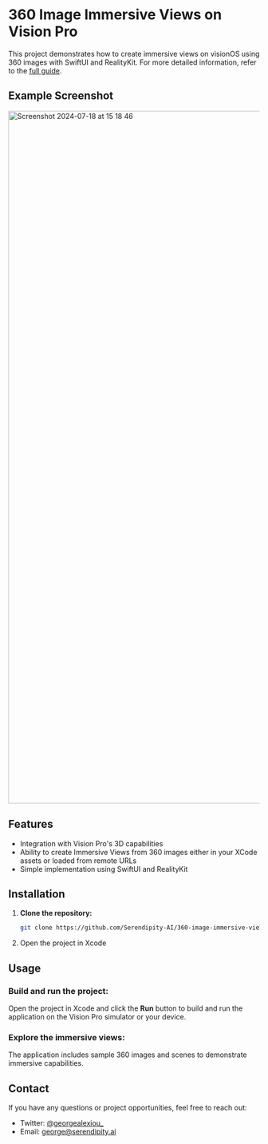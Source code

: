 # 360 Image Immersive Views on Vision Pro

This project demonstrates how to create immersive views on visionOS using 360 images with SwiftUI and RealityKit.
For more detailed information, refer to the [full guide](https://www.notion.so/Creating-Immersive-views-on-visionOS-by-using-360-images-with-SwiftUI-and-RealityKit-afa2aaaa55e144b2a3b49974a075c4e3?pvs=21).

## Example Screenshot
<img width="1388" alt="Screenshot 2024-07-18 at 15 18 46" src="https://github.com/user-attachments/assets/032e21d4-5c18-422d-b6b1-3b8a263ac66a">

## Features

- Integration with Vision Pro's 3D capabilities
- Ability to create Immersive Views from 360 images either in your XCode assets or loaded from remote URLs
- Simple implementation using SwiftUI and RealityKit

## Installation

1. **Clone the repository:**
   ```sh
   git clone https://github.com/Serendipity-AI/360-image-immersive-view.git
   ```
2. Open the project in Xcode

## Usage

### Build and run the project:
Open the project in Xcode and click the **Run** button to build and run the application on the Vision Pro simulator or your device.

### Explore the immersive views:
The application includes sample 360 images and scenes to demonstrate immersive capabilities.

## Contact

If you have any questions or project opportunities, feel free to reach out:

- Twitter: [@georgealexiou_](https://x.com/georgealexiou_)
- Email: [george@serendipity.ai](mailto:george@serendipity.ai)

